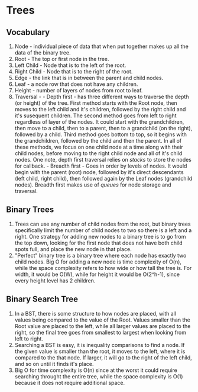 # Trees

## Vocabulary
  1. Node - individual piece of data that when put together makes up all the data of the binary tree.
  2. Root - The top or first node in the tree.
  3. Left Child - Node that is to the left of the root.
  4. Right Child - Node that is to the right of the root.
  5. Edge - the link that is in between the parent and child nodes.
  6. Leaf - a node row that does not have any children.
  7. Height - number of layers of nodes from root to leaf.
  8. Traversal - 
    - Depth first - has three different ways to traverse the depth (or height) of the tree. First method starts with the Root node, then moves to the left child and it's children, followed by the right child and it's susequent children. The second method goes from left to right regardless of layer of the nodes. It could start with the grandchildren, then move to a child, then to a parent, then to a grandchild (on the right), followed by a child. Third method goes bottom to top, so it begins with the grandchildren, followed by the child and then the parent. In all of these methods, we focus on one child node at a time along with their child nodes, before moving to the right child node and all of it's child nodes. One note, depth first traversal relies on *stacks* to store the nodes for callback.
    - Breadth first - Goes in order by levels of nodes. It would begin with the parent (root) node, followed by it's direct descendants (left child, right child), then followed again by the Leaf nodes (grandchild nodes). Breadth first makes use of *queues* for node storage and traversal. 
    
## Binary Trees
  1. Trees can use any number of child nodes from the root, but binary trees specifically limit the number of child nodes to two so there is a left and a right. One strategy for adding new nodes to a binary tree is to go from the top down, looking for the first node that does not have both child spots full, and place the new node in that place. 
  2. "Perfect" binary tree is a binary tree where each node has exactly two child nodes. Big O for adding a new node is time complexity of O(n), while the space complexity refers to how wide or how tall the tree is. For width, it would be O(W), while for height it would be O(2^h-1), since every height level has 2 children.
  
## Binary Search Tree
  1. In a BST, there is some structure to how nodes are placed, with all values being compared to the value of the Root. Values smaller than the Root value are placed to the left, while all larger values are placed to the right, so the final tree goes from smallest to largest when looking from left to right.
  2. Searching a BST is easy, it is inequality comparisons to find a node. If the given value is smaller than the root, it moves to the left, where it is compared to the that node. If larger, it will go to the right of the left child, and so on until it finds it's place.
  3. Big O for time complexity is O(n) since at the worst it could require searching throught the entire tree, while the space complexity is O(1) because it does not require additional space.












